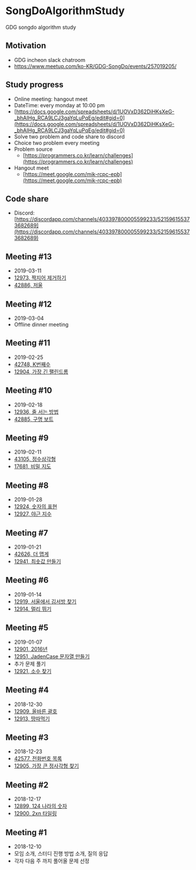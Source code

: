 # SongDoAlgorithmStudy

GDG songdo algorithm study

## Motivation

- GDG incheon slack chatroom
- https://www.meetup.com/ko-KR/GDG-SongDo/events/257019205/

## Study progress

- Online meeting: hangout meet
- DateTime: every monday at 10:00 pm
- [https://docs.google.com/spreadsheets/d/1UOVxD362DiHKsXeG-_bhAIHg_RCA9LCJ3gaYqLuPqEg/edit#gid=0](https://docs.google.com/spreadsheets/d/1UOVxD362DiHKsXeG-_bhAIHg_RCA9LCJ3gaYqLuPqEg/edit#gid=0)
- Solve two problem and code share to discord
- Choice two problem every meeting
- Problem source
  - [https://programmers.co.kr/learn/challenges](https://programmers.co.kr/learn/challenges)
- Hangout meet
  - [https://meet.google.com/mik-rcpc-epb](https://meet.google.com/mik-rcpc-epb)

## Code share

- Discord: [https://discordapp.com/channels/403397800005599233/521596155373682689](https://discordapp.com/channels/403397800005599233/521596155373682689)

## Meeting #13

- 2019-03-11
- [12973, 짝지어 제거하기](https://github.com/jongfeel/SongDoAlgorithmStudy/tree/master/Problems/12973)
- [42886, 저울](https://github.com/jongfeel/SongDoAlgorithmStudy/tree/master/Problems/42886)

## Meeting #12

- 2019-03-04
- Offline dinner meeting

## Meeting #11

- 2019-02-25
- [42748, K번째수](https://github.com/jongfeel/SongDoAlgorithmStudy/tree/master/Problems/42748)
- [12904, 가장 긴 팰린드롬](https://github.com/jongfeel/SongDoAlgorithmStudy/tree/master/Problems/12904)

## Meeting #10

- 2019-02-18
- [12936, 줄 서는 방법](https://github.com/jongfeel/SongDoAlgorithmStudy/tree/master/Problems/12936)
- [42885, 구명 보트](https://github.com/jongfeel/SongDoAlgorithmStudy/tree/master/Problems/42885)

## Meeting #9

- 2019-02-11
- [43105, 정수삼각형](https://github.com/jongfeel/SongDoAlgorithmStudy/tree/master/Problems/43105)
- [17681, 비밀 지도](https://github.com/jongfeel/SongDoAlgorithmStudy/tree/master/Problems/17681)

## Meeting #8

- 2019-01-28
- [12924, 숫자의 표현](https://github.com/jongfeel/SongDoAlgorithmStudy/tree/master/Problems/12924)
- [12927, 야근 지수](https://github.com/jongfeel/SongDoAlgorithmStudy/tree/master/Problems/12927)

## Meeting #7

- 2019-01-21
- [42626, 더 맵게](https://github.com/jongfeel/SongDoAlgorithmStudy/tree/master/Problems/42626)
- [12941, 최솟값 만들기](https://github.com/jongfeel/SongDoAlgorithmStudy/tree/master/Problems/12941)

## Meeting #6

- 2019-01-14
- [12919, 서울에서 김서방 찾기](https://github.com/jongfeel/SongDoAlgorithmStudy/tree/master/Problems/12919)
- [12914, 멀리 뛰기](https://github.com/jongfeel/SongDoAlgorithmStudy/tree/master/Problems/12914)

## Meeting #5

- 2019-01-07
- [12901, 2016년](https://github.com/jongfeel/SongDoAlgorithmStudy/tree/master/Problems/12901)
- [12951, JadenCase 문자열 만들기](https://github.com/jongfeel/SongDoAlgorithmStudy/tree/master/Problems/12951)
- 추가 문제 풀기
- [12921, 소수 찾기](https://github.com/jongfeel/SongDoAlgorithmStudy/tree/master/Problems/12921)

## Meeting #4

- 2018-12-30
- [12909, 올바른 괄호](https://github.com/jongfeel/SongDoAlgorithmStudy/tree/master/Problems/12909)
- [12913, 땅따먹기](https://github.com/jongfeel/SongDoAlgorithmStudy/tree/master/Problems/12913)

## Meeting #3

- 2018-12-23
- [42577, 전화번호 목록](https://github.com/jongfeel/SongDoAlgorithmStudy/tree/master/Problems/42577)
- [12905, 가장 큰 정사각형 찾기](https://github.com/jongfeel/SongDoAlgorithmStudy/tree/master/Problems/12905)

## Meeting #2

- 2018-12-17
- [12899, 124 나라의 숫자](https://github.com/jongfeel/SongDoAlgorithmStudy/tree/master/Problems/12899)
- [12900, 2xn 타일링](https://github.com/jongfeel/SongDoAlgorithmStudy/tree/master/Problems/12900)

## Meeting #1

- 2018-12-10
- 모임 소개, 스터디 진행 방법 소개, 질의 응답
- 각자 다음 주 까지 풀어올 문제 선정
